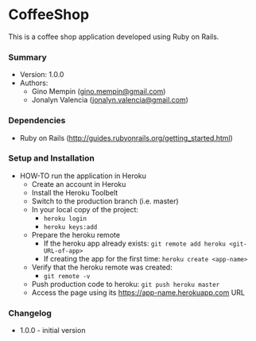 # CoffeeShop #

This is a coffee shop application developed using Ruby on Rails.

### Summary ###

* Version: 1.0.0
* Authors:
    * Gino Mempin ([gino.mempin@gmail.com](gino.mempin@gmail.com))
    * Jonalyn Valencia ([jonalyn.valencia@gmail.com](jonalyn.valencia@gmail.com))

### Dependencies ###

* Ruby on Rails (http://guides.rubyonrails.org/getting_started.html)

### Setup and Installation ###

* HOW-TO run the application in Heroku
    * Create an account in Heroku
    * Install the Heroku Toolbelt
    * Switch to the production branch (i.e. master)
    * In your local copy of the project:
        * ```heroku login```
        * ```heroku keys:add```
    * Prepare the heroku remote
        * If the heroku app already exists: ```git remote add heroku <git-URL-of-app>```
        * If creating the app for the first time: ```heroku create <app-name>```
    * Verify that the heroku remote was created:
        * ```git remote -v```
    * Push production code to heroku: ```git push heroku master```
    * Access the page using its https://app-name.herokuapp.com URL

### Changelog ###

* 1.0.0 - initial version
